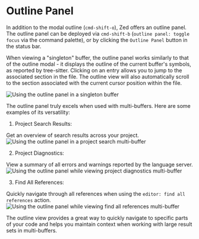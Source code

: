 # Outline Panel

In addition to the modal outline (`cmd-shift-o`), Zed offers an outline panel. The outline panel can be deployed via `cmd-shift-b` (`outline panel: toggle focus` via the command palette), or by clicking the `Outline Panel` button in the status bar.

When viewing a "singleton" buffer, the outline panel works similarly to that of the outline modal - it displays the outline of the current buffer's symbols, as reported by tree-sitter. Clicking on an entry allows you to jump to the associated section in the file. The outline view will also automatically scroll to the section associated with the current cursor position within the file.

![Using the outline panel in a singleton buffer](https://zed.dev/img/outline-panel/singleton.png)

The outline panel truly excels when used with multi-buffers. Here are some examples of its versatility:

1. Project Search Results:

Get an overview of search results across your project.
![Using the outline panel in a project search multi-buffer](https://zed.dev/img/outline-panel/project-search.png)

2. Project Diagnostics:

View a summary of all errors and warnings reported by the language server.
![Using the outline panel while viewing project diagnostics multi-buffer](https://zed.dev/img/outline-panel/project-diagnostics.png)

3. Find All References:

Quickly navigate through all references when using the `editor: find all references` action.
![Using the outline panel while viewing `find all references` multi-buffer](https://zed.dev/img/outline-panel/find-all-references.png)

The outline view provides a great way to quickly navigate to specific parts of your code and helps you maintain context when working with large result sets in multi-buffers.
